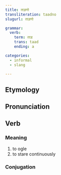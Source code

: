 ```yaml
---
title: ताड़णो
transliteration: taadno
slugurl: ताड़णो

grammar: 
  verb:
    term: ताड़
    trans: taad
    ending: a

categories:
  - informal
  - slang
  
---
```

## Etymology

## Pronunciation

## Verb
### Meaning
1. to ogle
2. to stare continuously

### Conjugation
<verb-conj :grammar="grammar"></verb-conj>
